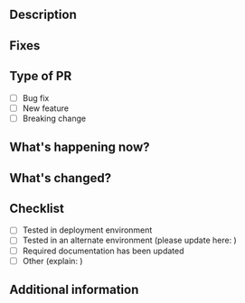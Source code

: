 ## Description

## Fixes

## Type of PR
- [ ] Bug fix
- [ ] New feature
- [ ] Breaking change
## What's happening now?

## What's changed?

## Checklist
- [ ] Tested in deployment environment
- [ ] Tested in an alternate environment (please update here: )
- [ ] Required documentation has been updated
- [ ] Other (explain: )

## Additional information
